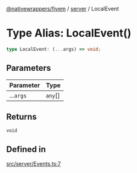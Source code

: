 [@nativewrappers/fivem](../../README.md) / [server](../README.md) / LocalEvent

# Type Alias: LocalEvent()

```ts
type LocalEvent: (...args) => void;
```

## Parameters

| Parameter | Type |
| ------ | ------ |
| ...`args` | `any`[] |

## Returns

`void`

## Defined in

[src/server/Events.ts:7](https://github.com/nativewrappers/fivem/blob/23974f37709c3a4a6a2e52877548e496df556c3f/src/server/Events.ts#L7)
